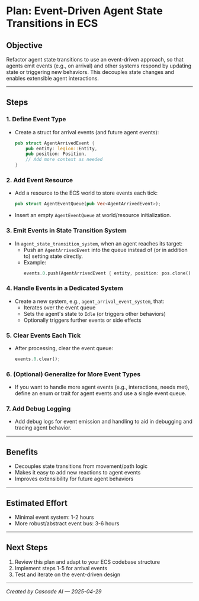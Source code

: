# Plan: Event-Driven Agent State Transitions in ECS

## Objective
Refactor agent state transitions to use an event-driven approach, so that agents emit events (e.g., on arrival) and other systems respond by updating state or triggering new behaviors. This decouples state changes and enables extensible agent interactions.

---

## Steps

### 1. Define Event Type
- Create a struct for arrival events (and future agent events):
  ```rust
  pub struct AgentArrivedEvent {
      pub entity: legion::Entity,
      pub position: Position,
      // Add more context as needed
  }
  ```

### 2. Add Event Resource
- Add a resource to the ECS world to store events each tick:
  ```rust
  pub struct AgentEventQueue(pub Vec<AgentArrivedEvent>);
  ```
- Insert an empty `AgentEventQueue` at world/resource initialization.

### 3. Emit Events in State Transition System
- In `agent_state_transition_system`, when an agent reaches its target:
  - Push an `AgentArrivedEvent` into the queue instead of (or in addition to) setting state directly.
  - Example:
    ```rust
    events.0.push(AgentArrivedEvent { entity, position: pos.clone() });
    ```

### 4. Handle Events in a Dedicated System
- Create a new system, e.g., `agent_arrival_event_system`, that:
  - Iterates over the event queue
  - Sets the agent's state to `Idle` (or triggers other behaviors)
  - Optionally triggers further events or side effects

### 5. Clear Events Each Tick
- After processing, clear the event queue:
  ```rust
  events.0.clear();
  ```

### 6. (Optional) Generalize for More Event Types
- If you want to handle more agent events (e.g., interactions, needs met), define an enum or trait for agent events and use a single event queue.

### 7. Add Debug Logging
- Add debug logs for event emission and handling to aid in debugging and tracing agent behavior.

---

## Benefits
- Decouples state transitions from movement/path logic
- Makes it easy to add new reactions to agent events
- Improves extensibility for future agent behaviors

---

## Estimated Effort
- Minimal event system: 1-2 hours
- More robust/abstract event bus: 3-6 hours

---

## Next Steps
1. Review this plan and adapt to your ECS codebase structure
2. Implement steps 1-5 for arrival events
3. Test and iterate on the event-driven design

---

*Created by Cascade AI — 2025-04-29*

